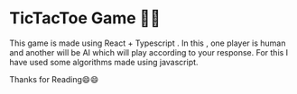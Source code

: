 # TicTacToe Game 🎴🎴

This game is made using React + Typescript . In this , one player is human and another will be AI which will play according to your response. For this I have used some algorithms made using javascript.

Thanks for Reading😄😄



